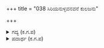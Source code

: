 +++
title = "038 ಸಿರಿಯನುಳ್ಳವನವನೆ ಕುಲಜನು"

+++

<details><summary>ಗದ್ಯ (ಕ.ಗ.ಪ) </summary>

38. ಹಣವನ್ನುಳ್ಳವನೇ ಉತ್ತಮ ಕುಲದವನು, ಹಣವಂತನೇ ವಿದ್ಯಾವಂತ, ಮಹಾತ್ಮ, ಅವನೇ ಗುಣವಂತ, ಶೀಲವಂತ ಎಂದು ಜನರು ನಂಬುತ್ತಾರೆ. ಹಣವಿಲ್ಲದವನು ಸಾಕ್ಷಾತ್ ಶಿವನೆ ಆದರೂ ಲೋಕವು ಅವನನ್ನು ಗೌರವಿಸದು.
</details>

<details><summary>ಪದಾರ್ಥ (ಕ.ಗ.ಪ) </summary>

ವಿದಗ್ಧ -ವಿದ್ಯಾವಂತ,   
ಸರಕು ಮಾಡು - ಪರಿಗಣಿಸು, ಲೆಕ್ಕಿಸು
</details>
